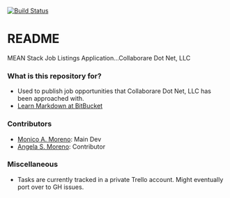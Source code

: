 [![Build Status](https://travis-ci.org/ColaborareDotNet/mean-stack-jobs.svg?branch=master)](https://travis-ci.org/ColaborareDotNet/mean-stack-jobs)


# README #

MEAN Stack Job Listings Application...Collaborare Dot Net, LLC

### What is this repository for? ###

* Used to publish job opportunities that Collaborare Dot Net, LLC has been approached with.
* [Learn Markdown at BitBucket](https://bitbucket.org/tutorials/markdowndemo)


### Contributors ###
* [Monico A. Moreno](http://www.collaborare.net): Main Dev
* [Angela S. Moreno](http://angela.collaborare.net): Contributor

### Miscellaneous ###
* Tasks are currently tracked in a private Trello account.  Might eventually port over to GH issues.

